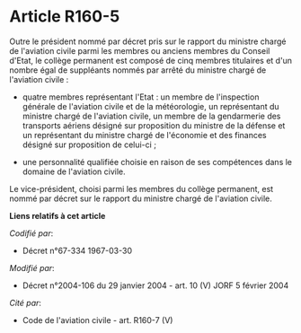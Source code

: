 # Article R160-5

Outre le président nommé par décret pris sur le rapport du ministre chargé de l'aviation civile parmi les membres ou anciens
membres du Conseil d'Etat, le collège permanent est composé de cinq membres titulaires et d'un nombre égal de suppléants
nommés par arrêté du ministre chargé de l'aviation civile :

- quatre membres représentant l'Etat : un membre de l'inspection générale de l'aviation civile et de la météorologie, un
représentant du ministre chargé de l'aviation civile, un membre de la gendarmerie des transports aériens désigné sur
proposition du ministre de la défense et un représentant du ministre chargé de l'économie et des finances désigné sur
proposition de celui-ci ;

- une personnalité qualifiée choisie en raison de ses compétences dans le domaine de l'aviation civile.

Le vice-président, choisi parmi les membres du collège permanent, est nommé par décret sur le rapport du ministre chargé de
l'aviation civile.

**Liens relatifs à cet article**

_Codifié par_:

  - Décret n°67-334 1967-03-30

_Modifié par_:

  - Décret n°2004-106 du 29 janvier 2004 - art. 10 (V) JORF 5 février 2004

_Cité par_:

  - Code de l'aviation civile - art. R160-7 (V)
